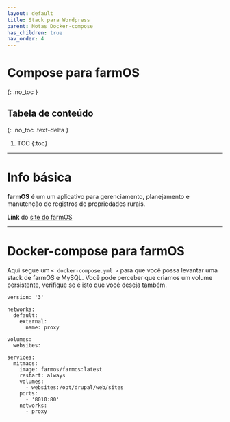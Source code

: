 ```yaml
---
layout: default
title: Stack para Wordpress
parent: Notas Docker-compose
has_children: true
nav_order: 4
---
```


# Compose para farmOS
{: .no_toc }

## Tabela de conteúdo
{: .no_toc .text-delta }

1. TOC
{:toc}

---

# Info básica
**farmOS** é um um aplicativo para gerenciamento, planejamento e manutenção de registros de propriedades rurais.

**Link** do [site do farmOS](https://farmos.org)


---

# Docker-compose para farmOS
Aqui segue um `< docker-compose.yml >` para que você possa levantar uma stack de farmOS e MySQL. Você pode perceber que criamos um volume persistente, verifique se é isto que você deseja também.

<div class="code-example" markdown="1">

```
version: '3'

networks:
  default:
    external:
      name: proxy

volumes:
  websites:

services:
  mitmacs:
    image: farmos/farmos:latest
    restart: always
    volumes:
      - websites:/opt/drupal/web/sites
    ports:
      - '8010:80'
    networks:
      - proxy
```